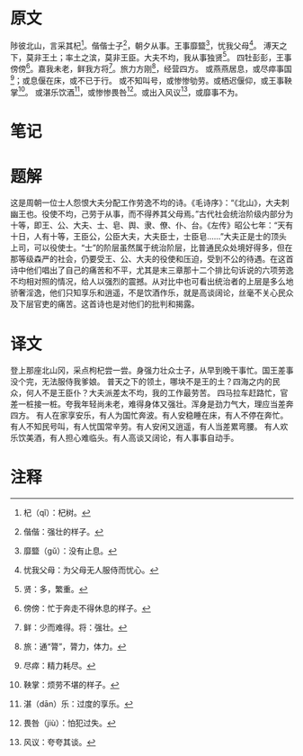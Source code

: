 # 原文
陟彼北山，言采其杞[^1]。偕偕士子[^2]，朝夕从事。王事靡盬[^3]，忧我父母[^4]。
溥天之下，莫非王土；率土之滨，莫非王臣。大夫不均，我从事独贤[^5]。
四牡彭彭，王事傍傍[^6]。嘉我未老，鲜我方将[^7]。旅力方刚[^8]，经营四方。
或燕燕居息，或尽瘁事国[^9]；或息偃在床，或不已于行。
或不知叫号，或惨惨劬劳。或栖迟偃仰，或王事鞅掌[^10]。
或湛乐饮酒[^11]，或惨惨畏咎[^12]。或出入风议[^13]，或靡事不为。
# 笔记

# 题解
这是周朝一位士人怨恨大夫分配工作劳逸不均的诗。《毛诗序》：“《北山》，大夫刺幽王也。役使不均，己劳于从事，而不得养其父母焉。”古代社会统治阶级内部分为十等，即王、公、大夫、士、皂、舆、隶、僚、仆、台。《左传》昭公七年：“天有十日，人有十等，王臣公，公臣大夫，大夫臣士，士臣皂……”大夫正是士的顶头上司，可以役使士。“士”的阶层虽然属于统治阶层，比普通民众处境好得多，但在那等级森严的社会，仍要受王、公、大夫的役使和压迫，受到不公的待遇。在这首诗中他们唱出了自己的痛苦和不平，尤其是末三章那十二个排比句诉说的六项劳逸不均相对照的情况，给人以强烈的震撼。从对比中也可看出统治者的上层是多么地骄奢淫逸，他们只知享乐和逍遥，不是饮酒作乐，就是高谈阔论，丝毫不关心民众及下层官吏的痛苦。这首诗也是对他们的批判和揭露。
# 译文
登上那座北山冈，采点枸杞尝一尝。身强力壮众士子，从早到晚干事忙。国王差事没个完，无法服侍我爹娘。
普天之下的领土，哪块不是王的土？四海之内的民众，何人不是王臣仆？大夫派差太不均，我的工作最劳苦。
四马拉车赶路忙，官差一桩接一桩。夸我年轻尚未老，难得身体又强壮。浑身是劲力气大，理应当差奔四方。
有人在家享安乐，有人为国忙奔波。有人安稳睡在床，有人不停在奔忙。
有人不知民号叫，有人忧国常辛劳。有人安闲又逍遥，有人当差累弯腰。
有人欢乐饮美酒，有人担心难临头。有人高谈又阔论，有人事事自动手。
# 注释

[^1]: 杞（qǐ）：杞树。
[^2]: 偕偕：强壮的样子。
[^3]: 靡盬（gǔ）：没有止息。
[^4]: 忧我父母：为父母无人服侍而忧心。
[^5]: 贤：多，繁重。
[^6]: 傍傍：忙于奔走不得休息的样子。
[^7]: 鲜：少而难得。将：强壮。
[^8]: 旅：通“膂”，膂力，体力。
[^9]: 尽瘁：精力耗尽。
[^10]: 鞅掌：烦劳不堪的样子。
[^11]: 湛（dān）乐：过度的享乐。
[^12]: 畏咎（jiù）：怕犯过失。
[^13]: 风议：夸夸其谈。